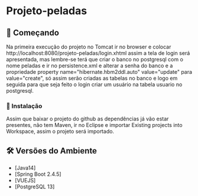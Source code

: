 # Projeto-peladas

## 🚀 Começando

Na primeira execução do projeto no Tomcat ir no browser e colocar http://localhost:8080/projeto-peladas/login.xhtml assim a tela de login será apresentada, mas lembre-se terá que criar o banco no postgresql com o nome peladas e ir no persistence.xml e alterar a senha do banco e a propriedade property name="hibernate.hbm2ddl.auto" value="update" para value="create", só assim serão criadas as tabelas no banco e logo em seguida para que seja feito o login criar um usuário na tabela usuario no postgresql.

### 🔧 Instalação

Assim que baixar o projeto do github as dependências já vão estar presentes, não tem Maven, ir no Eclipse e importar Existing projects into Workspace, assim o projeto será importado.

## 🛠️ Versões do Ambiente
* [Java14]
* [Spring Boot 2.4.5]
* [VUEJS]
* [PostgreSQL 13]
